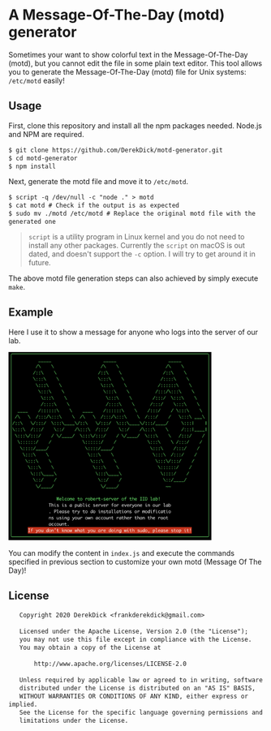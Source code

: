 # A Message-Of-The-Day (motd) generator

Sometimes your want to show colorful text in the Message-Of-The-Day (motd), but you cannot edit the file in some plain text editor. This tool allows you to generate the Message-Of-The-Day (motd) file for Unix systems: `/etc/motd` easily!

## Usage

First, clone this repository and install all the npm packages needed. Node.js and NPM are required.

```shell
$ git clone https://github.com/DerekDick/motd-generator.git
$ cd motd-generator
$ npm install
```

Next, generate the motd file and move it to `/etc/motd`.

```shell
$ script -q /dev/null -c "node ." > motd
$ cat motd # Check if the output is as expected
$ sudo mv ./motd /etc/motd # Replace the original motd file with the generated one
```

> `script` is a utility program in Linux kernel and you do not need to install any other packages.
> Currently the `script` on macOS is out dated, and doesn't support the `-c` option. I will try to get around it in future.

The above motd file generation steps can also achieved by simply execute `make`.

## Example

Here I use it to show a message for anyone who logs into the server of our lab.

<img src="./motd.png" width="400" />

You can modify the content in `index.js` and execute the commands specified in previous section to customize your own motd (Message Of The Day)!

## License

```
   Copyright 2020 DerekDick <frankderekdick@gmail.com>

   Licensed under the Apache License, Version 2.0 (the "License");
   you may not use this file except in compliance with the License.
   You may obtain a copy of the License at

       http://www.apache.org/licenses/LICENSE-2.0

   Unless required by applicable law or agreed to in writing, software
   distributed under the License is distributed on an "AS IS" BASIS,
   WITHOUT WARRANTIES OR CONDITIONS OF ANY KIND, either express or implied.
   See the License for the specific language governing permissions and
   limitations under the License.
```
